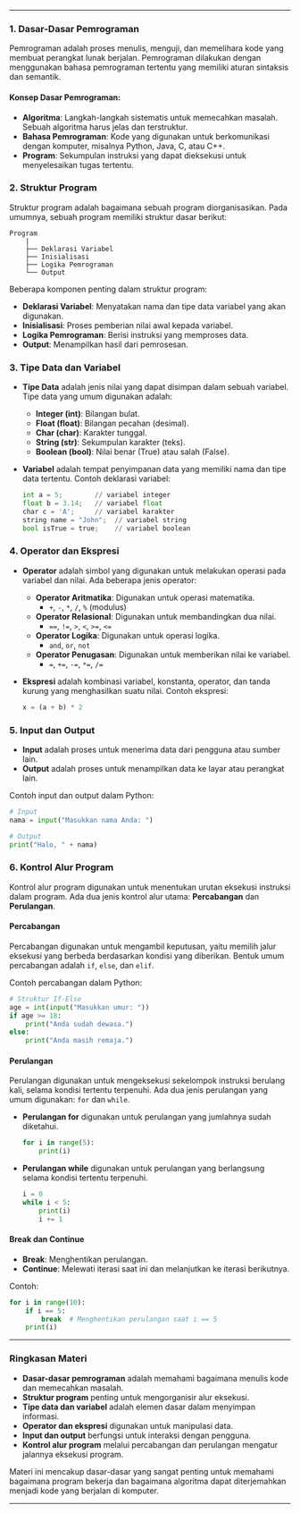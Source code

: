 
---

### **1. Dasar-Dasar Pemrograman**
Pemrograman adalah proses menulis, menguji, dan memelihara kode yang membuat perangkat lunak berjalan. Pemrograman dilakukan dengan menggunakan bahasa pemrograman tertentu yang memiliki aturan sintaksis dan semantik.

#### Konsep Dasar Pemrograman:
- **Algoritma**: Langkah-langkah sistematis untuk memecahkan masalah. Sebuah algoritma harus jelas dan terstruktur.
- **Bahasa Pemrograman**: Kode yang digunakan untuk berkomunikasi dengan komputer, misalnya Python, Java, C, atau C++.
- **Program**: Sekumpulan instruksi yang dapat dieksekusi untuk menyelesaikan tugas tertentu.

### **2. Struktur Program**
Struktur program adalah bagaimana sebuah program diorganisasikan. Pada umumnya, sebuah program memiliki struktur dasar berikut:

```text
Program
    |
    ├── Deklarasi Variabel
    ├── Inisialisasi
    ├── Logika Pemrograman
    └── Output
```

Beberapa komponen penting dalam struktur program:
- **Deklarasi Variabel**: Menyatakan nama dan tipe data variabel yang akan digunakan.
- **Inisialisasi**: Proses pemberian nilai awal kepada variabel.
- **Logika Pemrograman**: Berisi instruksi yang memproses data.
- **Output**: Menampilkan hasil dari pemrosesan.

### **3. Tipe Data dan Variabel**
- **Tipe Data** adalah jenis nilai yang dapat disimpan dalam sebuah variabel. Tipe data yang umum digunakan adalah:
  - **Integer (int)**: Bilangan bulat.
  - **Float (float)**: Bilangan pecahan (desimal).
  - **Char (char)**: Karakter tunggal.
  - **String (str)**: Sekumpulan karakter (teks).
  - **Boolean (bool)**: Nilai benar (True) atau salah (False).

- **Variabel** adalah tempat penyimpanan data yang memiliki nama dan tipe data tertentu. Contoh deklarasi variabel:
  ```python
  int a = 5;        // variabel integer
  float b = 3.14;   // variabel float
  char c = 'A';     // variabel karakter
  string name = "John";  // variabel string
  bool isTrue = true;    // variabel boolean
  ```

### **4. Operator dan Ekspresi**
- **Operator** adalah simbol yang digunakan untuk melakukan operasi pada variabel dan nilai. Ada beberapa jenis operator:
  - **Operator Aritmatika**: Digunakan untuk operasi matematika.
    - `+`, `-`, `*`, `/`, `%` (modulus)
  - **Operator Relasional**: Digunakan untuk membandingkan dua nilai.
    - `==`, `!=`, `>`, `<`, `>=`, `<=`
  - **Operator Logika**: Digunakan untuk operasi logika.
    - `and`, `or`, `not`
  - **Operator Penugasan**: Digunakan untuk memberikan nilai ke variabel.
    - `=`, `+=`, `-=`, `*=`, `/=`
  
- **Ekspresi** adalah kombinasi variabel, konstanta, operator, dan tanda kurung yang menghasilkan suatu nilai. Contoh ekspresi:
  ```python
  x = (a + b) * 2
  ```

### **5. Input dan Output**
- **Input** adalah proses untuk menerima data dari pengguna atau sumber lain.
- **Output** adalah proses untuk menampilkan data ke layar atau perangkat lain.

Contoh input dan output dalam Python:
```python
# Input
nama = input("Masukkan nama Anda: ")

# Output
print("Halo, " + nama)
```

### **6. Kontrol Alur Program**
Kontrol alur program digunakan untuk menentukan urutan eksekusi instruksi dalam program. Ada dua jenis kontrol alur utama: **Percabangan** dan **Perulangan**.

#### **Percabangan**
Percabangan digunakan untuk mengambil keputusan, yaitu memilih jalur eksekusi yang berbeda berdasarkan kondisi yang diberikan. Bentuk umum percabangan adalah `if`, `else`, dan `elif`.

Contoh percabangan dalam Python:
```python
# Struktur If-Else
age = int(input("Masukkan umur: "))
if age >= 18:
    print("Anda sudah dewasa.")
else:
    print("Anda masih remaja.")
```

#### **Perulangan**
Perulangan digunakan untuk mengeksekusi sekelompok instruksi berulang kali, selama kondisi tertentu terpenuhi. Ada dua jenis perulangan yang umum digunakan: `for` dan `while`.

- **Perulangan for** digunakan untuk perulangan yang jumlahnya sudah diketahui.
  ```python
  for i in range(5):
      print(i)
  ```

- **Perulangan while** digunakan untuk perulangan yang berlangsung selama kondisi tertentu terpenuhi.
  ```python
  i = 0
  while i < 5:
      print(i)
      i += 1
  ```

#### **Break dan Continue**
- **Break**: Menghentikan perulangan.
- **Continue**: Melewati iterasi saat ini dan melanjutkan ke iterasi berikutnya.

Contoh:
```python
for i in range(10):
    if i == 5:
        break  # Menghentikan perulangan saat i == 5
    print(i)
```

---

### **Ringkasan Materi**
- **Dasar-dasar pemrograman** adalah memahami bagaimana menulis kode dan memecahkan masalah.
- **Struktur program** penting untuk mengorganisir alur eksekusi.
- **Tipe data dan variabel** adalah elemen dasar dalam menyimpan informasi.
- **Operator dan ekspresi** digunakan untuk manipulasi data.
- **Input dan output** berfungsi untuk interaksi dengan pengguna.
- **Kontrol alur program** melalui percabangan dan perulangan mengatur jalannya eksekusi program.

Materi ini mencakup dasar-dasar yang sangat penting untuk memahami bagaimana program bekerja dan bagaimana algoritma dapat diterjemahkan menjadi kode yang berjalan di komputer.

---


